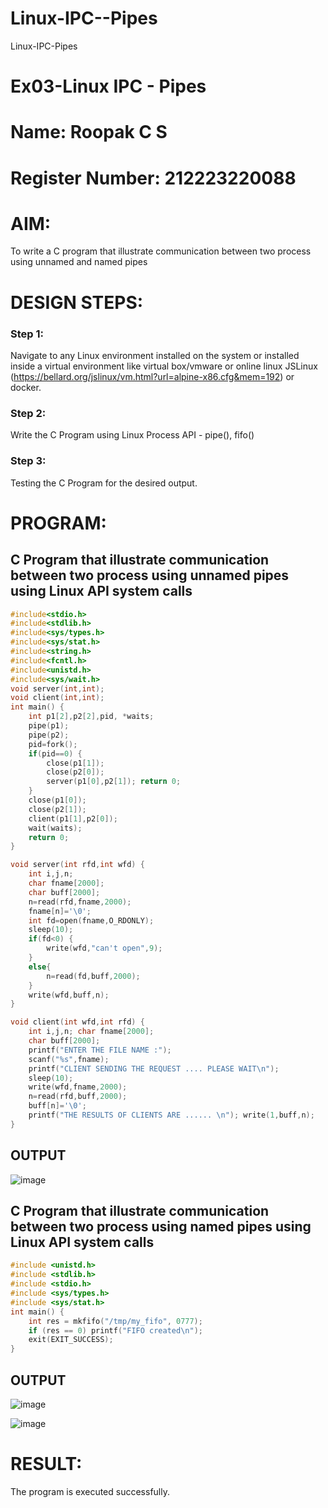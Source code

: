 # Linux-IPC--Pipes
Linux-IPC-Pipes


# Ex03-Linux IPC - Pipes

# Name: Roopak C S
# Register Number: 212223220088

# AIM:
To write a C program that illustrate communication between two process using unnamed and named pipes

# DESIGN STEPS:

### Step 1:

Navigate to any Linux environment installed on the system or installed inside a virtual environment like virtual box/vmware or online linux JSLinux (https://bellard.org/jslinux/vm.html?url=alpine-x86.cfg&mem=192) or docker.

### Step 2:

Write the C Program using Linux Process API - pipe(), fifo()

### Step 3:

Testing the C Program for the desired output. 

# PROGRAM:

## C Program that illustrate communication between two process using unnamed pipes using Linux API system calls
````c
#include<stdio.h>
#include<stdlib.h>
#include<sys/types.h> 
#include<sys/stat.h> 
#include<string.h> 
#include<fcntl.h> 
#include<unistd.h>
#include<sys/wait.h>
void server(int,int); 
void client(int,int); 
int main() {
    int p1[2],p2[2],pid, *waits; 
    pipe(p1); 
    pipe(p2); 
    pid=fork(); 
    if(pid==0) { 
        close(p1[1]);
        close(p2[0]);
        server(p1[0],p2[1]); return 0;
    } 
    close(p1[0]); 
    close(p2[1]); 
    client(p1[1],p2[0]); 
    wait(waits); 
    return 0; 
} 

void server(int rfd,int wfd) { 
    int i,j,n; 
    char fname[2000]; 
    char buff[2000];
    n=read(rfd,fname,2000);
    fname[n]='\0';
    int fd=open(fname,O_RDONLY);
    sleep(10); 
    if(fd<0) {
        write(wfd,"can't open",9); 
    }
    else{
        n=read(fd,buff,2000); 
    }
    write(wfd,buff,n); 
}

void client(int wfd,int rfd) {
    int i,j,n; char fname[2000];
    char buff[2000];
    printf("ENTER THE FILE NAME :");
    scanf("%s",fname);
    printf("CLIENT SENDING THE REQUEST .... PLEASE WAIT\n");
    sleep(10);
    write(wfd,fname,2000);
    n=read(rfd,buff,2000);
    buff[n]='\0';
    printf("THE RESULTS OF CLIENTS ARE ...... \n"); write(1,buff,n);
}
````
## OUTPUT
![image](https://github.com/RoopakCS/Linux-IPC-Pipes/assets/139228922/d1e40fda-0700-4ad5-b327-acc7ae2fde96)


## C Program that illustrate communication between two process using named pipes using Linux API system calls

````c
#include <unistd.h>
#include <stdlib.h>
#include <stdio.h>
#include <sys/types.h>
#include <sys/stat.h>
int main() {
    int res = mkfifo("/tmp/my_fifo", 0777);
    if (res == 0) printf("FIFO created\n");
    exit(EXIT_SUCCESS);
}
````




## OUTPUT
![image](https://github.com/RoopakCS/Linux-IPC-Pipes/assets/139228922/d38a4f36-34c5-400f-ada1-0a7a13ee12a3)

![image](https://github.com/RoopakCS/Linux-IPC-Pipes/assets/139228922/8c90d81f-4554-4a8d-b0fe-add27e351196)


# RESULT:
The program is executed successfully.
